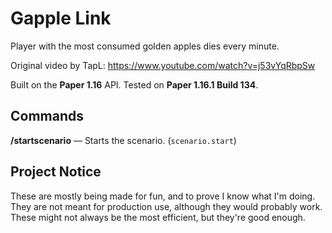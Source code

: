 # Gapple Link
Player with the most consumed golden apples dies every minute.

Original video by TapL:
https://www.youtube.com/watch?v=j53vYqRbpSw

Built on the **Paper 1.16** API. Tested on **Paper 1.16.1 Build 134**.

## Commands
**/startscenario** &mdash; Starts the scenario. (`scenario.start`)

## Project Notice
These are mostly being made for fun, and to prove I know what I'm doing. They
are not meant for production use, although they would probably work. These
might not always be the most efficient, but they're good enough.
